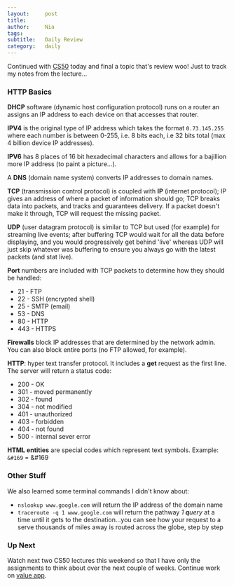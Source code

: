 ```yaml
---
layout:     post
title:      
author:     Nia
tags: 		  
subtitle:  	Daily Review
category:   daily
---
```


Continued with [CS50](https://niamurrell.github.io/search/#CS50) today and final a topic that's review woo! Just to track my notes from the lecture...

### HTTP Basics

**DHCP** software (dynamic host configuration protocol) runs on a router an assigns an IP address to each device on that accesses that router.

**IPV4** is the original type of IP address which takes the format `0.73.145.255` where each number is between 0-255, i.e. 8 bits each, i.e 32 bits total (max 4 billion device IP addresses).

**IPV6** has 8 places of 16 bit hexadecimal characters and allows for a bajillion more IP address (to paint a picture...).

A **DNS** (domain name system) converts IP addresses to domain names.

**TCP** (transmission control protocol) is coupled with **IP** (internet protocol); IP gives an address of where a packet of information should go; TCP breaks data into packets, and tracks and guarantees delivery. If a packet doesn't make it through, TCP will request the missing packet.

**UDP** (user datagram protocol) is similar to TCP but used (for example) for streaming live events; after buffering TCP would wait for all the data before displaying, and you would progressively get behind 'live' whereas UDP will just skip whatever was buffering to ensure you always go with the latest packets (and stat live).

**Port** numbers are included with TCP packets to determine how they should be handled:
* 21 - FTP
* 22 - SSH (encrypted shell)
* 25 - SMTP (email)
* 53 - DNS
* 80 - HTTP
* 443 - HTTPS

**Firewalls** block IP addresses that are determined by the network admin. You can also block entire ports (no FTP allowed, for example).

**HTTP**: hyper text transfer protocol. It includes a **get** request as the first line. The server will return a status code:
* 200 - OK
* 301 - moved permanently
* 302 - found
* 304 - not modified
* 401 - unauthorized
* 403 - forbidden
* 404 - not found
* 500 - internal sever error

**HTML entities** are special codes which represent text symbols. Example: `&#169` = &#169


### Other Stuff

We also learned some terminal commands I didn't know about:
* `nslookup www.google.com` will return the IP address of the domain name
* `traceroute -q 1 www.google.com` will return the pathway *1 **q**uery* at a time until it gets to the destination...you can see how your request to a serve thousands of miles away is routed across the globe, step by step

### Up Next

Watch next two CS50 lectures this weekend so that I have only the assignments to think about over the next couple of weeks. Continue work on [value app](https://niamurrell.github.io/search/#ValueApp).